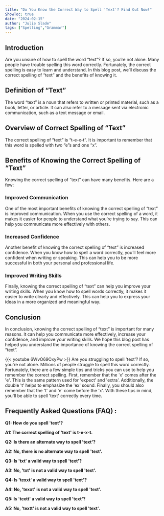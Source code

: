 ```yaml
---
title: "Do You Know the Correct Way to Spell 'Text'? Find Out Now!"
ShowToc: true 
date: "2024-02-15"
author: "Julie Slade" 
tags: ["Spelling","Grammar"]
---
```

## Introduction

Are you unsure of how to spell the word “text”? If so, you’re not alone. Many people have trouble spelling this word correctly. Fortunately, the correct spelling is easy to learn and understand. In this blog post, we’ll discuss the correct spelling of “text” and the benefits of knowing it.

## Definition of “Text”

The word “text” is a noun that refers to written or printed material, such as a book, letter, or article. It can also refer to a message sent via electronic communication, such as a text message or email.

## Overview of Correct Spelling of “Text”

The correct spelling of “text” is “t-e-x-t”. It is important to remember that this word is spelled with two “e”s and one “x”.

## Benefits of Knowing the Correct Spelling of “Text”

Knowing the correct spelling of “text” can have many benefits. Here are a few:

### Improved Communication

One of the most important benefits of knowing the correct spelling of “text” is improved communication. When you use the correct spelling of a word, it makes it easier for people to understand what you’re trying to say. This can help you communicate more effectively with others.

### Increased Confidence

Another benefit of knowing the correct spelling of “text” is increased confidence. When you know how to spell a word correctly, you’ll feel more confident when writing or speaking. This can help you to be more successful in both your personal and professional life.

### Improved Writing Skills

Finally, knowing the correct spelling of “text” can help you improve your writing skills. When you know how to spell words correctly, it makes it easier to write clearly and effectively. This can help you to express your ideas in a more organized and meaningful way.

## Conclusion

In conclusion, knowing the correct spelling of “text” is important for many reasons. It can help you communicate more effectively, increase your confidence, and improve your writing skills. We hope this blog post has helped you understand the importance of knowing the correct spelling of “text”.

{{< youtube 6WvO69OxyPw >}} 
Are you struggling to spell 'text'? If so, you're not alone. Millions of people struggle to spell this word correctly. Fortunately, there are a few simple tips and tricks you can use to help you remember the correct spelling. First, remember that the 'x' comes after the 'e'. This is the same pattern used for 'expect' and 'extra'. Additionally, the double 't' helps to emphasize the 'ex' sound. Finally, you should also remember that the 't' and 'e' come before the 'x'. With these tips in mind, you'll be able to spell 'text' correctly every time.

## Frequently Asked Questions (FAQ) :
**Q1: How do you spell 'text'?**

**A1: The correct spelling of 'text' is t-e-x-t.**

**Q2: Is there an alternate way to spell 'text'?**

**A2: No, there is no alternate way to spell 'text'.**

**Q3: Is 'txt' a valid way to spell 'text'?**

**A3: No, 'txt' is not a valid way to spell 'text'.**

**Q4: Is 'texxt' a valid way to spell 'text'?**

**A4: No, 'texxt' is not a valid way to spell 'text'.**

**Q5: Is 'textt' a valid way to spell 'text'?**

**A5: No, 'textt' is not a valid way to spell 'text'.**





